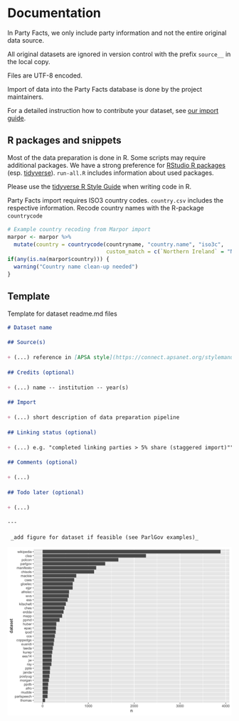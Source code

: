# Documentation

In Party Facts, we only include party information and not the entire original data source.

All original datasets are ignored in version control with the prefix `source__` in the local copy.

Files are UTF-8 encoded.

Import of data into the Party Facts database is done by the project maintainers.

For a detailed instruction how to contribute your dataset, see [our import guide](https://github.com/hdigital/partyfactsdata/blob/master/import/import-guide.md).

## R packages and snippets

Most of the data preparation is done in R. Some scripts may require additional packages. We have a strong preference for [RStudio R packages](https://www.rstudio.com/products/rpackages/) (esp. [tidyverse](https://tidyverse.org/)). `run-all.R` includes information about used packages.

Please use the [tidyverse R Style Guide](https://style.tidyverse.org/) when writing code in R.

Party Facts import requires ISO3 country codes. `country.csv` includes the respective information. Recode country names with the R-package `countrycode`

```r
# Example country recoding from Marpor import
marpor <- marpor %>%
  mutate(country = countrycode(countryname, "country.name", "iso3c",
                               custom_match = c(`Northern Ireland` = "NIR")))
if(any(is.na(marpor$country))) {
  warning("Country name clean-up needed")
}
```

## Template

Template for dataset readme.md files

```Markdown
# Dataset name

## Source(s)

+ (...) reference in [APSA style](https://connect.apsanet.org/stylemanual/references/)

## Credits (optional)

+ (...) name -- institution -- year(s)

## Import

+ (...) short description of data preparation pipeline

## Linking status (optional)

+ (...) e.g. "completed linking parties > 5% share (staggered import)""

## Comments (optional)

+ (...)

## Todo later (optional)

+ (...)

---

 _add figure for dataset if feasible (see ParlGov examples)_

```

![PF Data number of parties in dataset](pf-data.png)
